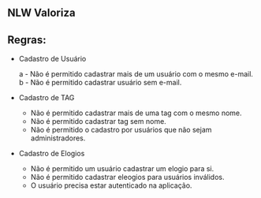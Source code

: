 ## NLW Valoriza

## Regras:

* Cadastro de Usuário

    a - Não é permitido cadastrar mais de um usuário com o mesmo e-mail.
    b - Não é permitido cadastrar usuário sem e-mail.

* Cadastro de TAG
    - Não é permitido cadastrar mais de uma tag com o mesmo nome.
    - Não é permitido cadastrar tag sem nome.
    - Não é permitido o cadastro por usuários que não sejam administradores.

* Cadastro de Elogios
    - Não é permitido um usuário cadastrar um elogio para si.
    - Não é permitido cadastrar eleogios para usuários inválidos.
    - O usuário precisa estar autenticado na aplicação.
